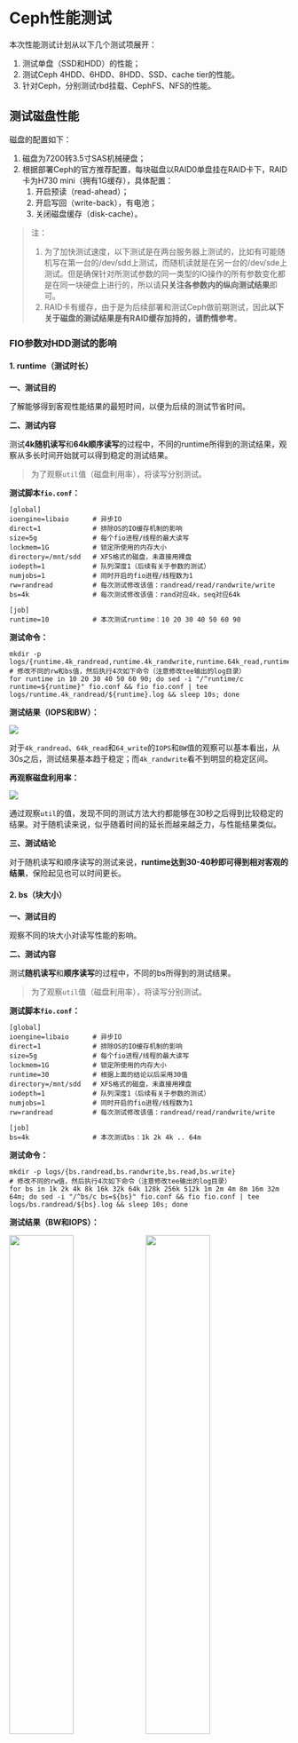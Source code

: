 # Ceph性能测试

本次性能测试计划从以下几个测试项展开：

1. 测试单盘（SSD和HDD）的性能；
2. 测试Ceph 4HDD、6HDD、8HDD、SSD、cache tier的性能。
3. 针对Ceph，分别测试rbd挂载、CephFS、NFS的性能。



## 测试磁盘性能

磁盘的配置如下：

1. 磁盘为7200转3.5寸SAS机械硬盘；
2. 根据部署Ceph的官方推荐配置，每块磁盘以RAID0单盘挂在RAID卡下，RAID卡为H730 mini（拥有1G缓存），具体配置：
   1. 开启预读（read-ahead）；
   2. 开启写回（write-back），有电池；
   3. 关闭磁盘缓存（disk-cache）。

> 注：
>
> 1. 为了加快测试速度，以下测试是在两台服务器上测试的，比如有可能随机写在第一台的/dev/sdd上测试，而随机读就是在另一台的/dev/sde上测试。但是确保针对所测试参数的同一类型的IO操作的所有参数变化都是在同一块硬盘上进行的，所以请**只关注各参数内的纵向测试结果**即可。
> 2. RAID卡有缓存，由于是为后续部署和测试Ceph做前期测试，因此**以下关于磁盘的测试结果是有RAID缓存加持的，请酌情参考**。

### FIO参数对HDD测试的影响

#### 1. runtime（测试时长）

**一、测试目的**

了解能够得到客观性能结果的最短时间，以便为后续的测试节省时间。

**二、测试内容**

测试**4k随机读写**和**64k顺序读写**的过程中，不同的runtime所得到的测试结果，观察从多长时间开始就可以得到稳定的测试结果。

> 为了观察`util`值（磁盘利用率），将读写分别测试。

**测试脚本`fio.conf`：**

```
[global]
ioengine=libaio      # 异步IO
direct=1             # 排除OS的IO缓存机制的影响
size=5g              # 每个fio进程/线程的最大读写
lockmem=1G           # 锁定所使用的内存大小
directory=/mnt/sdd   # XFS格式的磁盘，未直接用裸盘
iodepth=1            # 队列深度1（后续有关于参数的测试）
numjobs=1            # 同时开启的fio进程/线程数为1
rw=randread          # 每次测试修改该值：randread/read/randwrite/write
bs=4k                # 每次测试修改该值：rand对应4k，seq对应64k

[job]
runtime=10           # 本次测试runtime：10 20 30 40 50 60 90
```

**测试命令：**

```
mkdir -p logs/{runtime.4k_randread,runtime.4k_randwrite,runtime.64k_read,runtime.64k_write}
# 修改不同的rw和bs值，然后执行4次如下命令（注意修改tee输出的log目录）
for runtime in 10 20 30 40 50 60 90; do sed -i "/^runtime/c runtime=${runtime}" fio.conf && fio fio.conf | tee logs/runtime.4k_randread/${runtime}.log && sleep 10s; done
```

**测试结果（IOPS和BW）：**

![](https://tva1.sinaimg.cn/large/007S8ZIlly1ghnsae8ja7j31b60togq8.jpg)

对于`4k_randread`、`64k_read`和`64_write`的`IOPS`和`BW`值的观察可以基本看出，从30s之后，测试结果基本趋于稳定；而`4k_randwrite`看不到明显的稳定区间。

**再观察磁盘利用率：**

![](https://tva1.sinaimg.cn/large/007S8ZIlly1ghnsomsr1lj31hw0tkgrg.jpg)

通过观察`util`的值，发现不同的测试方法大约都能够在30秒之后得到比较稳定的结果。对于随机读来说，似乎随着时间的延长而越来越乏力，与性能结果类似。

**三、测试结论**

对于随机读写和顺序读写的测试来说，**runtime达到30-40秒即可得到相对客观的结果**，保险起见也可以时间更长。

#### 2. bs（块大小）

**一、测试目的**

观察不同的块大小对读写性能的影响。

**二、测试内容**

测试**随机读写**和**顺序读写**的过程中，不同的bs所得到的测试结果。

> 为了观察`util`值（磁盘利用率），将读写分别测试。

**测试脚本`fio.conf`：**

```
[global]
ioengine=libaio      # 异步IO
direct=1             # 排除OS的IO缓存机制的影响
size=5g              # 每个fio进程/线程的最大读写
lockmem=1G           # 锁定所使用的内存大小
runtime=30           # 根据上面的结论以后采用30值
directory=/mnt/sdd   # XFS格式的磁盘，未直接用裸盘
iodepth=1            # 队列深度1（后续有关于参数的测试）
numjobs=1            # 同时开启的fio进程/线程数为1
rw=randread          # 每次测试修改该值：randread/read/randwrite/write

[job]
bs=4k                # 本次测试bs：1k 2k 4k .. 64m
```

**测试命令：**

```
mkdir -p logs/{bs.randread,bs.randwrite,bs.read,bs.write}
# 修改不同的rw值，然后执行4次如下命令（注意修改tee输出的log目录）
for bs in 1k 2k 4k 8k 16k 32k 64k 128k 256k 512k 1m 2m 4m 8m 16m 32m 64m; do sed -i "/^bs/c bs=${bs}" fio.conf && fio fio.conf | tee logs/bs.randread/${bs}.log && sleep 10s; done
```

**测试结果（BW和IOPS）：**

<img src="https://tva1.sinaimg.cn/large/007S8ZIlly1ghnvgc593gj30o20fa0ud.jpg" width="48%" /> <img src="https://tva1.sinaimg.cn/large/007S8ZIlly1ghq7hs1nd9j30o20famym.jpg" width="48%" />

<img src="https://tva1.sinaimg.cn/large/007S8ZIlly1ghnvimil60j30o20fa75t.jpg" width="48%" /> <img src="https://tva1.sinaimg.cn/large/007S8ZIlly1ghnvj9yxwoj30o20fawg0.jpg" width="48%" />

**测试结果（BW和util）：**

<img src="https://tva1.sinaimg.cn/large/007S8ZIlly1ghnvlw8dqbj30o20faq4l.jpg" width="48%" /> <img src="https://tva1.sinaimg.cn/large/007S8ZIlly1ghnvn201vij30o20fadmo.jpg" alt="image-20200812114056781" width="48%" />

<img src="https://tva1.sinaimg.cn/large/007S8ZIlly1ghnvni1xcdj30o20faabp.jpg" width="48%" /> <img src="https://tva1.sinaimg.cn/large/007S8ZIlly1ghnvo3o4i9j30o20fajxw.jpg" alt="image-20200812114155833" width="48%" />

**三、测试结论**

1. 随着块大小的增加，读写速度会显著增加，同时IOPS显著下降，其中：
   1. 随机读写相对顺序读写来说，变化趋势相对较平缓；
   2. 随机读写在小于8k以前性能变化不大，顺序读写在大于64k之后性能变化不大。
2. 随着块大小的增加，磁盘利用率先平稳，后下降，其中：
   1. 随机读写的磁盘利用率在块大小超过256k之后会有显著提升；而顺序读写的磁盘利用率在超过256k之后缓步下滑；
   2. 对于顺序读写来说，磁盘利用率保持高位，而随机读写的磁盘利用率相对较低，其中随机读的利用率低于随机写。
3. 后续的测试，将采用**4k作为随机读写的块大小，64k作为顺序读写的块大小**。

#### 3. iodepth

iodepth是队列深度，简单理解就是一批提交给系统的IO个数，由于同步的IO是堵塞的，IO操作会依次执行，iodepth一定小于1，因此该参数只有使用libaio时才有意义。因为异步的时候，系统能够在读写结果返回之前就吸纳后续的IO请求，所以loop里边可能在跑多个IO操作，然后等待结果异步返回。

> libaio引擎会用这个iodepth值来调用io_setup准备个可以一次提交iodepth个IO的上下文，同时申请个io请求队列用于保持IO。 在压测进行的时候，系统会生成特定的IO请求，往io请求队列里面扔，当队列里面的IO个数达到iodepth_batch值的时候，就调用io_submit批次提交请求，然后开始调用io_getevents开始收割已经完成的IO。 每次收割多少呢？由于收割的时候，超时时间设置为0，所以有多少已完成就算多少，最多可以收割iodepth_batch_complete值个。随着收割，IO队列里面的IO数就少了，那么需要补充新的IO。 什么时候补充呢？当IO数目降到iodepth_low值的时候，就重新填充，保证OS可以看到至少iodepth_low数目的io在电梯口排队着。

**一、测试目的**

观察不同的iodepth大小对读写性能的影响。

**二、测试内容**

测试**随机读写**和**顺序读写**的过程中，不同的iodepth所得到的测试结果。

> 为了观察`util`值（磁盘利用率），将读写分别测试。

**测试脚本`fio.conf`：**

```
[global]
ioengine=libaio      # 异步IO
direct=1             # 排除OS的IO缓存机制的影响
size=5g              # 每个fio进程/线程的最大读写
lockmem=1G           # 锁定所使用的内存大小
runtime=30           # 根据上面的结论以后采用30值
directory=/mnt/sdd   # XFS格式的磁盘，未直接用裸盘
numjobs=1            # 同时开启的fio进程/线程数为1
rw=randread          # 每次测试修改该值：randread/read/randwrite/write
bs=4k                # 每次测试修改该值：rand对应4k，seq对应64k

[job]
iodepth=1            # 本次测试队列深度：1 2 4 8 16（视情况增加）
```

**测试命令：**

```
mkdir -p logs/{iodepth.4k_randread,iodepth.4k_randwrite,iodepth.64k_read,iodepth.64k_write}
# 修改不同的rw值，然后执行4次如下命令（注意修改tee输出的log目录）
for iodepth in 1 2 4 8 16; do sed -i "/^iodepth/c iodepth=${iodepth}" fio.conf && fio fio.conf | tee logs/iodepth.4k_randread/${iodepth}.log && sleep 10s; done
```

**测试结果：**

4k随机读的`IOPS`、`BW`、`clat`、`util`（随机读的情况多测试了一些iodepth值）：

> `lat`是总延迟，`slat`是提交io到内核的延迟，`clat`是内核到磁盘完成之间的延迟，因此`lat=slat+clat`。`slat`通常是比较稳定的值，所以这里通过观察`clat`来判断IO延迟情况。

<img src="https://tva1.sinaimg.cn/large/007S8ZIlly1ghoy81mtzyj30k00c23z8.jpg" width="48%" /> <img src="https://tva1.sinaimg.cn/large/007S8ZIlly1ghozd93jx7j30k00c2gmj.jpg" width="48%" />

4k随机写的`IOPS`、`BW`、`clat`、`util`：

<img src="https://tva1.sinaimg.cn/large/007S8ZIlly1ghoyw75091j30k00c2js7.jpg" width="48%" /> <img src="https://tva1.sinaimg.cn/large/007S8ZIlly1ghozcbtzebj30k00c2mxw.jpg" width="48%" />

64k顺序读的`IOPS`、`BW`、`clat`、`util`：

<img src="https://tva1.sinaimg.cn/large/007S8ZIlly1ghoz96fxc3j30k00c2mxt.jpg" width="48%" /> <img src="https://tva1.sinaimg.cn/large/007S8ZIlly1ghoz9ym5t2j30k00c2q3u.jpg" alt="image-20200813102037857" width="48%" />

64k顺序写的`IOPS`、`BW`、`clat`、`util`：

<img src="https://tva1.sinaimg.cn/large/007S8ZIlly1ghozaw7b52j30k00c2mxx.jpg" width="48%" /> <img src="https://tva1.sinaimg.cn/large/007S8ZIlly1ghozbw5jd3j30k00c20tk.jpg" width="48%" />

**三、测试结论**

1. 对于`IOPS`和`BW`来说，随着队列深度的增加，总体是呈现上涨趋势的，磁盘利用率`util`的趋势与这两个指标也是比较相关的：
   1. 对于4k随机读来说，在`iodepth`达到`64`之后，这两个性能指标趋于平缓；
   2. 对于4k随机写来说，似乎不喜欢`iodepth`高于`1`；
   3. 对于顺序读写来说，`iodepth`对这两个性能指标几乎没有影响。
2. 在追求更高的`IOPS`和`BW`的同时，也要追求更低的延迟`clat`，随着队列深度的增加，延迟显著上升。
3. **可以基本确定`iodepth`值的选择：**
   1. **4k随机读：`32`/`64`是不错的选择；**
   2. **4k随机写：`1`即可；**
   3. **64k顺序读写：`1`/`2`即可。**

> 1. 以上关于iodepth的值的选择可能还需numjobs的值进行调整；
> 2. 以上的测试结论是基于我的磁盘配置来的，也就是本文前面提到的基于单盘RAID0的磁盘配置，请酌情参考。

#### 4. numjobs

numjobs个数指定在测试的时候同时启动的进程/线程数，主要用来测试并发IO的情况。

**一、测试目的**

观察不同的numjobs大小对读写性能的影响。

**二、测试内容**

测试**随机读写**和**顺序读写**的过程中，不同的numjobs所得到的测试结果。

> 为了观察`util`值（磁盘利用率），将读写分别测试。

**测试脚本`fio.conf`：**

```
[global]
ioengine=libaio      # 异步IO
direct=1             # 排除OS的IO缓存机制的影响
size=5g              # 每个fio进程/线程的最大读写
lockmem=1G           # 锁定所使用的内存大小
runtime=30           # 根据上面的结论以后采用30值
directory=/mnt/sdd   # XFS格式的磁盘，未直接用裸盘
rw=randread          # 每次测试修改该值：randread/read/randwrite/write
bs=4k                # 每次测试修改该值：rand对应4k，seq对应64k
iodepth=1            # 队列深度固定为1
group_reporting      # 多个job合并出报告

[job]
numjobs=1            # 本次测试numjobs：1 2 4 8 16
```

**测试命令：**

```
mkdir -p logs/{numjobs.4k_randread,numjobs.4k_randwrite,numjobs.64k_read,numjobs.64k_write}
# 修改不同的rw值，然后执行4次如下命令（注意修改tee输出的log目录）
for numjobs in 1 2 4 8 16; do sed -i "/^numjobs/c numjobs=${numjobs}" fio.conf && fio fio.conf | tee logs/numjobs.4k_randread/${numjobs}.log && sleep 10s; done
```

**测试结果：**

4k随机读的`IOPS`、`BW`、`clat`、`util`：

<img src="https://tva1.sinaimg.cn/large/007S8ZIlly1ghp15rwvsuj30k00c23ze.jpg" width="48%" /> <img src="https://tva1.sinaimg.cn/large/007S8ZIlly1ghp1657gduj30k00c20to.jpg" width="48%" />

4k随机写的`IOPS`、`BW`、`clat`、`util`：

<img src="https://tva1.sinaimg.cn/large/007S8ZIlly1ghp0mcg1zxj30k00c2mxy.jpg" width="48%" /> <img src="https://tva1.sinaimg.cn/large/007S8ZIlly1ghozcbtzebj30k00c2mxw.jpg" width="48%" />

64k顺序读的`IOPS`、`BW`、`clat`、`util`：

<img src="https://tva1.sinaimg.cn/large/007S8ZIlly1ghp0l0gaepj30k00c2t9i.jpg" width="48%" /> <img src="https://tva1.sinaimg.cn/large/007S8ZIlly1ghp0j6gwqhj30k00c2wfc.jpg" width="48%" />

64k顺序写的`IOPS`、`BW`、`clat`、`util`：

<img src="https://tva1.sinaimg.cn/large/007S8ZIlly1ghp0nd4y91j30k00c2gm9.jpg" width="48%" /> <img src="https://tva1.sinaimg.cn/large/007S8ZIlly1ghp0nlzf51j30k00c2my1.jpg" width="48%" />

**三、测试结论**

1. 总体来说，一个比较容易理解的情况就是，job越多，延迟越高。
2. 性能表现方面，则各有千秋：
   1. 对于4k随机读，job数量在1-16的时候有显著提升，延迟并没有明显提高，但是从16之后，性能显著下降，延迟也迅速提高；
   2. 对于4k随机写，job数量从1-4，性能大约会下降一半，之后保持平稳，磁盘利用率下降为30%；
   3. 对于64k顺序读，job数量从1-4，会有显著的下降，之后保持平稳，磁盘利用率也显著下降；
   4. 对于64k顺序写，对numjobs参数无感。
3. **可以基本确定`numjobs`值的选择：**
   1. **4k随机读：`16`；**
   2. **4k随机写和64k顺序读写：`1`即可。**

> 以上的测试结论是基于我的磁盘配置来的，也就是本文前面提到的基于单盘RAID0的磁盘配置，请酌情参考。
>
> 猜测对于iodepth和numjobs对4k随机读的性能影响，与RAID的read-ahead和缓存有一定关系，因为可以攒一波批量处理，不知这个猜测是否正确，有对存储比较了解的朋友欢迎留言，感谢！

#### 5. iodepth*numjobs？

**一、测试目的**

`iodepth`可以简单理解为一次提交的IO操作的数量，`numjobs`可以理解为有多少个同时进行的任务。

但是，前面关于`iodepth`和`numjobs`的测试，都是在另一个指标为`1`的情况下进行的，虽然确定了两个参数的可选值，但是放到一起就不一定是好的选择了，因此，最后再将两个参数组合起来测试一下。

由于根据上面的分析，两个指标只是对4k随机读有助力，因此，我们只对4k随机读作测试。

**二、测试内容**

测试`iodepth`从`1`-`64`和`numjobs`从`1`-`16`的性能表现。测试脚本：

```
[global]
ioengine=libaio      # 异步IO
direct=1             # 排除OS的IO缓存机制的影响
size=5g              # 每个fio进程/线程的最大读写
lockmem=1G           # 锁定所使用的内存大小
runtime=30           # 根据上面的结论以后采用30值
directory=/mnt/sdd   # XFS格式的磁盘，未直接用裸盘
rw=randread          # 每次测试修改该值：randread/read/randwrite/write
bs=4k                # 每次测试修改该值：rand对应4k，seq对应64k
group_reporting      # 多个job合并出报告

[job]
numjobs=1            # 本次测试numjobs：1 2 4 8 16
iodepth=1            # 本次测试iodepth：1 2 4 8 16 32 64
```

为了得到每次的`util`值，我们还是用for循环的方式。

```
mkdir -p logs/iodepth_numjobs
idx=0
for numjobs in 1 2 4 8 16; do
  for iodepth in 1 2 4 8 16 32 64; do
    sed -i "/^numjobs/c numjobs=${numjobs}" fio.conf && \
    sed -i "/^iodepth/c iodepth=${iodepth}" fio.conf && \
    fio fio.conf | tee logs/iodepth_numjobs/$(printf "%02d" ${idx})_n${numjobs}i${iodepth}.log && \
    let idx++ && sleep 30s
  done
done
```

其中，自增的`idx`和`$(printf "%02d" ${idx})`是为了方便日志文件排序。

最终测试结果如下：

下图按`iodepth`从小到大排序：

![](https://tva1.sinaimg.cn/large/007S8ZIlly1ghpa6bgz5rj318f0u0dlz.jpg)

下图按`iodepth * numjobs`从小到大排序：

![](https://tva1.sinaimg.cn/large/007S8ZIlly1ghtqubt2jvj30rn0hjacg.jpg)

**三、测试结论**

对于4k随机读来说，

1. 性能总体是随`iodepth`提升的（直至`ipdepth`为64），`iodepth`为64，`numjobs`为1时，性能和磁盘利用率最高，延迟相对来说比较低；
2. 延迟是随`numjobs * iodepth`的乘积的增加而增加的，相对来说，`numjobs`对延迟的影响更大，更多的并行IO任务会显著提高IO延迟。

> 以上的测试结论是基于我的磁盘配置来的，也就是本文前面提到的基于单盘RAID0的磁盘配置，请酌情参考，尤其是RAID卡有缓存并为磁盘配置了预读（read-ahead）。

**再结合对`iodepth`和`numjobs`的测试结论，“为了测得更高的磁盘性能”，建议的参数设置是：**

1. **`numjobs=1`**
2. **4k随机读：`iodepth=64/32`，4k随机写/64k顺序读写：`iodepth=1/2`。**

### HDD性能结果

根据前面的测试结论，测试脚本如下：

```
[global]
ioengine=libaio      # 异步IO
direct=1             # 排除OS的IO缓存机制的影响
size=5g              # 每个fio进程/线程的最大读写
lockmem=1G           # 锁定所使用的内存大小
runtime=30           # 根据上面的结论以后采用30值
directory=/mnt/sdd   # XFS格式的磁盘，未直接用裸盘
numjobs=1            # 同时进行的任务数
iodepth=1            # 队列深度
group_reporting      # 多个job合并出报告

[4k_randwrite]
stonewall            # 隔离各测试任务
rw=randwrite
bs=4k

[4k_randread]
stonewall
rw=randread
bs=4k
iodepth=64

[64k_write]
stonewall
rw=write
bs=64k

[64k_read]
stonewall
rw=read
bs=64k
```

前面提到，我是两台物理机上进行的测试，不过两台物理机的RAID卡并不一样，一台是H730P mini，一台是H730 mini。区别在于二者的缓存分别是2G和1G，测试结果如下：

H730P mini（2G内存），总体利用率“64.09%”。

|           | IOPS&BW                 | clat(usec) |
| --------- | ----------------------- | ---------- |
| 4k随机写  | IOPS=1600, BW=6401KiB/s | 597.20     |
| 4k随机读  | IOPS=571, BW=2286KiB/s  | 111941.46  |
| 64k顺序写 | IOPS=2745, BW=172MiB/s  | 341.96     |
| 64k顺序读 | IOPS=1501, BW=93.8MiB/s | 648.37     |

H730 mini（1G内存），总体利用率“74.72%”。

|           | IOPS&BW                 | clat(usec) |
| --------- | ----------------------- | ---------- |
| 4k随机写  | IOPS=1102, BW=4409KiB/s | 871.05     |
| 4k随机读  | IOPS=573, BW=2294KiB/s  | 111525.20  |
| 64k顺序写 | IOPS=2739, BW=171MiB/s  | 341.74     |
| 64k顺序读 | IOPS=2786, BW=174MiB/s  | 341.09     |

从以上的结果可以发现，4k随机读和64k顺序写并没有明显的性能差异，但是：

1. 4k随机写的性能，2G缓存的情况比1G缓存高约45%，延迟低约45%；
2. 64k顺序读的性能，1G缓存的情况比2G缓存高约84%，延迟低约90%。

> **关于这里的性能差异，还请存储方面的大神能帮忙解析一下。**

### 测试SSD性能

**一、测试目的**

我们的测试还是以HDD为主，SSD（PCIe Intel P3600 1.6T）简单测试一下`iodepth`和`numjobs`，观察它与HDD在并发IO的情况下表现的趋势是HDD有什么差异，测试多了还挺心疼的。

**二、测试内容**

测试脚本：

```
[global]
ioengine=libaio      # 异步IO
direct=1             # 排除OS的IO缓存机制的影响
size=5g              # 每个fio进程/线程的最大读写
lockmem=1G           # 锁定所使用的内存大小
runtime=30           # 根据上面的结论以后采用30值
directory=/mnt/ssd   # 挂载的SSD，XFS格式
numjobs=1            # 同时进行的任务数
iodepth=1            # 队列深度
group_reporting      # 多个job合并出报告

[4k_randwrite]
stonewall            # 隔离各测试任务
rw=randwrite
bs=4k

[4k_randread]
stonewall
rw=randread
bs=4k

[64k_write]
stonewall
rw=write
bs=64k

[64k_read]
stonewall
rw=read
bs=64k
```

然后测试`numjobs`和`iodepth`的变化对结果的影响：

```
mkdir -p logs/ssd
idx=0
for numjobs in 1 2 4; do
  for iodepth in 1 2 4 8 16 32; do
    sed -i "/^numjobs/c numjobs=${numjobs}" fio.conf && \
    sed -i "/^iodepth/c iodepth=${iodepth}" fio.conf && \
    fio fio.conf | tee logs/ssd/$(printf "%02d" ${idx})_n${numjobs}i${iodepth}.log && \
    let idx++ && sleep 30s
  done
done
```

最后，测试结果如下：

![](https://tva1.sinaimg.cn/large/007S8ZIlly1ghq63rcfthj30ny08xabf.jpg)

这个结果增加了一列numjobs和iodepth的乘积，并按照乘积进行了排序（HDD的时候是按`numjobs`进行排序的）；而IOPS列被隐藏了，因为反正和BW是固定的比例。

**三、测试结论**

1. SSD对`numjobs`和`iodepth`的敏感程度似乎是一样的，并没有哪一个参数起主导作用的情况（而HDD的测试中`numjobs`对延迟等方面的影响更大）。如果说`numjobs`是批次数量，而`iodepth`是每个批次中的IO数量，SSD则完全不管IO操作是不是一批、是不是来自一个测试进程，只是机械地处理，所以跟总的吞吐量（即“乘积”）是有关系的。从HDD与SDD的不同表现可以推测，RAID卡的缓存机制对HDD是有影响的（SSD是PCIe直插，不经过RAID卡）。
2. SSD的各种IO读写方式的性能高峰：
   1. 4k随机写：**乘积到达`8`**的时候BW到达最高，而延迟并不高，再大的量会略微提高延迟。
   2. 4k随机读：乘积为`64`和`128`的时候BW差距已经不大（为了验证，再增加一项测试，单独为4k随机读开个小灶`numjobs=8, iodepth=32`，BW为1530，calt为630.55），所以可以认为**乘积达到`64`是较优参数**。
   3. 64k顺序写：**乘积`2`**，出道即巅峰，乘积越高延迟越高。
   4. 64k顺序读：这似乎是个特例，两个参数都为`1`的时候，估计比较“专心”，性能挺高（这不是性能抖动，两块SSD的两次测试都是相近的结果），总体来说，**乘积为`32`是较优参数**。
3. 整个测试过程，SSD的磁盘利用率都很高，毕竟相比HDD来说，没有各种机械运动。
4. 总起来说，SSD（PCIe Intel P3600 1.6T）的最高性能：**4k随机写1180MiB/s，4k随机读1450MiB/s，64k顺序写1550MiB/s，64k顺序读2650MiB/s**。

> 对比一下HDD（单盘RAID0-with-1Gcache/read-ahead/write-back）的最高性能：**4k随机写4+MiB/s，4k随机读2+MiB/s，64k顺序写170MiB/s，64k顺序读170MiB/s**。留点面子，延迟就不拿出来了 T_T

## 部署Ceph

部署工具：cephadm

操作系统：CentOS 8

Ceph版本：Octopus

操作用户：root

> 部署前，请注意：根据目前（2020年8月）Ceph官方文档的介绍，cephadm的对各服务的支持情况如下：
>
> 1. 完全支持：MON、MGR、OSD、CephFS、rbd-mirror
> 2. 支持但文档不全：RGW、dmcrypt OSDs
> 3. 开发中：NFS、iSCSI

### 准备

> 除非特别说明，本节的操作在所有节点进行。

部署环境：

| 主机                | IP           | 配置    | 磁盘(除系统盘)      | 服务               |
| ------------------- | ------------ | ------- | ------------------- | ------------------ |
| ceph-mon1（虚拟机） | 192.168.7.11 | 4C/8G   |                     | MON、prom+grafana  |
| ceph-mon2（虚拟机） | 192.168.7.12 | 4C/8G   |                     | MON、MGR           |
| ceph-mon3（虚拟机） | 192.168.7.13 | 4C/8G   |                     | MON、MGR           |
| ceph-osd1（物理机） | 192.168.7.14 | 40C/64G | 1.6T SSD/4T SAS * 4 | OSD、MDS、NFS、RGW |
| ceph-osd2（物理机） | 192.168.7.15 | 40C/64G | 1.6T SSD/4T SAS * 4 | OSD、MDS、NFS、RGW |

#### 主机名

确定一下主机名是否正确，尤其是从虚拟机复制过来的节点：

```
hostnamectl set-hostname ceph-mon1
```

#### 安装容器运行时

cephadm的部署方式是基于容器进行管理的，可以安装`docker`或`podman`。

```
dnf install -y podman
```

为`podman`配置国内镜像源：

```
mv /etc/containers/registries.conf /etc/containers/registries.conf.bak
cat <<EOF > /etc/containers/registries.conf
unqualified-search-registries = ["docker.io"]

[[registry]]
prefix = "docker.io"
location = "anwk44qv.mirror.aliyuncs.com"
EOF
```

#### 安装`epel`库

并配置阿里云的源。

```
yum install -y https://mirrors.aliyun.com/epel/epel-release-latest-8.noarch.rpm
sed -i 's|^#baseurl=https://download.fedoraproject.org/pub|baseurl=https://mirrors.aliyun.com|' /etc/yum.repos.d/epel*
sed -i 's|^metalink|#metalink|' /etc/yum.repos.d/epel*
```

#### 安装和配置chrony

``` shell
dnf install -y chrony

mv /etc/chrony.conf /etc/chrony.conf.bak

cat > /etc/chrony.conf <<EOF
server ntp.aliyun.com iburst
stratumweight 0
driftfile /var/lib/chrony/drift
rtcsync
makestep 10 3
bindcmdaddress 127.0.0.1
bindcmdaddress ::1
keyfile /etc/chrony.keys
commandkey 1
generatecommandkey
logchange 0.5
logdir /var/log/chrony
EOF

systemctl enable chronyd
systemctl restart chronyd
```

#### 主机名可访问

修改`/etc/hosts`文件，添加所有节点的IP（如果用DNS也可以）。

```
192.168.7.11   ceph-mon1
192.168.7.12   ceph-mon2
192.168.7.13   ceph-mon3
192.168.7.14   ceph-osd1
192.168.7.15   ceph-osd2
```

#### 关闭SELINUX

```shell
setenforce 0
```

要使 SELinux 配置永久生效（如果它的确是问题根源），需修改其配置文件`/etc/selinux/config`。

```
sed -i '/^SELINUX=/c SELINUX=disabled' /etc/selinux/config
```

#### 安装python3

cephadm以及ceph命令基于python3运行。

```
dnf install -y python3
```

### 安装cephadm

以下操作在`ceph-mon1`节点上进行。

使用`curl`下载最新的`cephadm`脚本：

```
curl --silent --remote-name --location https://github.com/ceph/ceph/raw/octopus/src/cephadm/cephadm
chmod +x cephadm
```

其实这个脚本就可以用来部署了，如果要安装的话：

```
./cephadm add-repo --release octopus
./cephadm install
```

### 部署一个小集群

> 除非特别说明，本节的操作在cephadm所在节点进行。

#### bootstrap

cephadm的部署策略是先在一个节点上部署一个Ceph cluster，然后把其他节点加进来，再部署各种所需的服务。

首先部署的这个节点是一个MON，需要提供IP地址。

```
mkdir -p /etc/ceph
cephadm bootstrap --mon-ip 192.168.7.11
```

这个命令会：

* 创建一个有MON和MGR的新cluster。
* 为Ceph cluster生成一个SSH key，并添加到`/root/.ssh/authorized_keys`。
* 生成一个最小化的`/etc/ceph/ceph.conf`配置文件。
* 为用户`client.admin`生成`/etc/ceph/ceph.client.admin.keyring`。
* 生成公钥`/etc/ceph/ceph.pub`，这是`cephadm`（`ceph orch`命令）用来连接其他节点的公钥。

上面这几条是官方文档里介绍的，其实用`podman ps`查看一下，发现已经启动了几个容器：

* mon(ceph/ceph:v15)
* mgr(ceph/ceph:v15)
* crash(ceph/ceph:v15)，这是干嘛的？
* prometheus和node-exporter，用于收集监控指标数据
* alertmanager，以前没用过，应该是告警用的
* grafana，可以利用prometheus收集到的数据进行监控的可视化

命令的输出如下：

```
...
...
INFO:cephadm:Ceph Dashboard is now available at:

	     URL: https://ceph-mon1:8443/
	    User: admin
	Password: 91qoulprnv

INFO:cephadm:You can access the Ceph CLI with:

	sudo /usr/sbin/cephadm shell --fsid 1be68a48-de06-11ea-ae5e-005056b10c97 -c /etc/ceph/ceph.conf -k /etc/ceph/ceph.client.admin.keyring

INFO:cephadm:Please consider enabling telemetry to help improve Ceph:

	ceph telemetry on

For more information see:

	https://docs.ceph.com/docs/master/mgr/telemetry/

INFO:cephadm:Bootstrap complete.
```

#### ceph cli

由于有了这些容器，其实就不需要本机安装任何Ceph的包了。

`cephadm shell`能够连接容器并利用其中已安装的ceph包和命令行工具。所以执行

```
cephadm shell
```

就可以进入容器内部，然后执行`ceph`、`rbd`、`rados`等命令了。也可以添加别名：

```
alias ceph='cephadm shell -- ceph'
# 或利用上面的输出中给出的完整的命令
alias ceph='/usr/sbin/cephadm shell --fsid 1be68a48-de06-11ea-ae5e-005056b10c97 -c /etc/ceph/ceph.conf -k /etc/ceph/ceph.client.admin.keyring -- ceph'
```

#### ceph包

前面的`./cephadm add-repo --release octopus`命令创建了`/etc/yum.repos.d/ceph.repo`文件，处理一下使用阿里云的源：

```
sed -i 's#download.ceph.com#mirrors.aliyun.com/ceph#' /etc/yum.repos.d/ceph.repo
dnf makecache
```

然后就可以安装ceph命令行工具了：

```
dnf install -y ceph-common
ceph -v
ceph -s
```

### 添加节点到集群

1. 将cluster的SSD公钥配置到新节点的`authorized_keys`文件（即SSH免密）：

```
ssh-copy-id -f -i /etc/ceph/ceph.pub root@ceph-mon2
ssh-copy-id -f -i /etc/ceph/ceph.pub root@ceph-mon3
ssh-copy-id -f -i /etc/ceph/ceph.pub root@ceph-osd1
ssh-copy-id -f -i /etc/ceph/ceph.pub root@ceph-osd2
```

2. 添加节点到cluster：

```
ceph orch host add ceph-mon2
ceph orch host add ceph-mon3
ceph orch host add ceph-osd1
ceph orch host add ceph-osd2
```

#### 添加MON节点

通常Ceph需要部署3或5个MON节点，如果后来添加的节点与bootstrap的节点是在一个子网里，那么Ceph会自动将添加的节点部署上MON服务，直至达到5个。如要调整：

```
# ceph orch apply mon *<number-of-monitors>*
ceph orch apply mon 3
```

（方法一）如果要指定MON部署到哪几个具体的节点：

```
# ceph orch apply mon *<host1,host2,host3,...>*
ceph orch apply mon ceph-mon1,ceph-mon2,ceph-mon3
```

（方法二）此外，还可以用标签来进行指定：

```
# ceph orch host label add *<hostname>* mon
ceph orch host label add ceph-mon1 mon
ceph orch host label add ceph-mon2 mon
ceph orch host label add ceph-mon3 mon

# 然后指定
ceph orch apply mon label:mon
```

可以查看一下标签情况：

```
❯ ceph orch host ls
HOST       ADDR       LABELS  STATUS
ceph-mon1  ceph-mon1  mon
ceph-mon2  ceph-mon2  mon
ceph-mon3  ceph-mon3  mon
ceph-osd1  ceph-osd1
ceph-osd2  ceph-osd2
```

（方法三）还支持用YAML文件来指定：

```
service_type: mon
placement:
  hosts:
   - ceph-mon1
   - ceph-mon2
   - ceph-mon3
```

#### 配置MGR

添加节点后，Ceph会自动启动MGR节点：

```
❯ ceph orch ls --service_type mgr
NAME  RUNNING  REFRESHED  AGE  PLACEMENT  IMAGE NAME               IMAGE ID
mgr       2/2  10m ago    74m  count:2    docker.io/ceph/ceph:v15  54fa7e66fb03
```

可以看到，它启动了两个，其中一个是bootstrap的时候指定的`ceph-mon1`节点。

使用`ceph orch ps --daemon_type mgr`可以看到，在那两台节点上运行有mgr的容器。

我这部署的时候占用了`ceph-osd1`节点，仿照MON的标签方式：

```
ceph orch host label add ceph-mon2 mgr
ceph orch host label add ceph-mon3 mgr
ceph orch apply mgr label:mgr
```

在OSD节点安装`smartmontools(7)`，默认安装的6版本无法满足需求。

```
http://fr2.rpmfind.net/linux/centos/8-stream/BaseOS/x86_64/os/Packages/smartmontools-7.1-1.el8.x86_64.rpm
```

#### 添加OSD设备

查看设备：

```
ceph orch device ls
```

![](https://tva1.sinaimg.cn/large/007S8ZIlly1ghqgr59bj5j325u0i0q5g.jpg)

满足以下条件的设备时`AVAIL=True`的：

* 没有分区
* 没有LVM配置
* 没有被挂载
* 没有文件系统
* 没有Ceph BlueStore OSD
* 大于5GB

否则无法置备对应的设备。

两种添加办法：

* 自动添加所有的可用设备

```
# ceph orch apply osd --all-available-devices
```

* 手动添加设备（这里先只添加2个ssd和2个hdd）

```
# ceph orch daemon add osd *<host>*:*<device-path>*
ceph orch daemon add osd ceph-osd1:/dev/nvme0n1
ceph orch daemon add osd ceph-osd2:/dev/nvme0n1
ceph orch daemon add osd ceph-osd1:/dev/sdb
ceph orch daemon add osd ceph-osd2:/dev/sdb
```

此时，在`ceph-osd1`和`ceph-osd2`两个节点可以看到为每一个OSD启动了一个容器。

虽然标签对OSD不起作用，不过还是打上，方便查看：

```
ceph orch host label add ceph-osd1 osd
ceph orch host label add ceph-osd2 osd
```

### 配置存储池

为了分别测试SSD和HDD的性能，配置两个存储池，存储池`ssd`落在两块SSD上，而存储池`hdd`落在HDD上。

通过CRUSH rule来实现这一点，执行`ceph osd tree`查看现有的osd：

```
❯ ceph osd tree
ID  CLASS  WEIGHT    TYPE NAME           STATUS  REWEIGHT  PRI-AFF
-1         10.18738  root default
-3          5.09369      host ceph-osd1
 2    hdd   3.63820          osd.2           up   1.00000  1.00000
 0    ssd   1.45549          osd.0           up   1.00000  1.00000
-5          5.09369      host ceph-osd2
 3    hdd   3.63820          osd.3           up   1.00000  1.00000
 1    ssd   1.45549          osd.1           up   1.00000  1.00000
```

可以看到`CLASS`一列已经自动对添加的设备进行了`ssd`和`hdd`的分类。

下面创建两个CRUSH rule，根据`CLASS`进行区分：

```
# 先查看现有的rule
❯ ceph osd crush rule ls
replicated_rule

# 创建两个replicated rule
# 格式：ceph osd crush rule create-replicated <rule-name> <root> <failure-domain> <class>
❯ ceph osd crush rule create-replicated on-ssd default host ssd
❯ ceph osd crush rule create-replicated on-hdd default host hdd
```

故障域设置为`host`，由于我这只有两台`host`，所以`replica_size`只能为`2`。

```
ceph config set global osd_pool_default_size 2
```

创建两个存储池，并通过`rule`进行约束：

```
❯ ceph osd pool create bench.ssd 64 64 on-ssd
pool 'bench.ssd' created
❯ ceph osd pool create bench.hdd 128 128 on-hdd
pool 'bench.hdd' created
❯ ceph osd pool ls detail
pool 1 'device_health_metrics' replicated size 3 min_size 2 crush_rule 0 ...
pool 2 'bench.ssd' replicated size 2 min_size 1 crush_rule 1 object_hash rjenkins pg_num 64 pgp_num 64 autoscale_mode on last_change 46 flags hashpspool stripe_width 0
pool 3 'bench.hdd' replicated size 2 min_size 1 crush_rule 2 object_hash rjenkins pg_num 125 pgp_num 120 pg_num_target 32 pgp_num_target 32 pg_num_pending 124 autoscale_mode on last_change 67 lfor 0/67/67 flags hashpspool stripe_width 0
```

可以看到，新增加的两个pool都是`size 2`，不过`bench.hdd`的pg数量有些奇怪，`ceph -s`看一下：

```
❯ ceph -s
  cluster:
    id:     1be68a48-de06-11ea-ae5e-005056b10c97
    health: HEALTH_OK

  services:
    mon: 3 daemons, quorum ceph-mon2,ceph-mon3,ceph-mon1 (age 35m)
    mgr: ceph-mon2.puzrvy(active, since 2d), standbys: ceph-mon3.gvdtdw
    mds:  2 up:standby
    osd: 4 osds: 4 up (since 2d), 4 in (since 2d); 1 remapped pgs

  data:
    pools:   3 pools, 146 pgs
    objects: 4 objects, 0 B
    usage:   4.1 GiB used, 10 TiB / 10 TiB avail
    pgs:     0.685% pgs not active
             145 active+clean
             1   clean+premerge+peered

  progress:
    PG autoscaler decreasing pool 3 PGs from 128 to 32 (4m)
      [=============...............] (remaining: 4m)
```

发现健康状况是`HEALTH_OK`的，不过下方的`progress`确实正在进行PG数量的调整，原来在[Ceph nautilus版本引入了PG的自动调整功能](https://ceph.io/rados/new-in-nautilus-pg-merging-and-autotuning/)，难道不用指定具体的`pg_num`和`pgp_num`了吗，试一下：

```
❯ ceph osd pool create testpg on-hdd
pool 'testpg' created
❯ ceph osd pool ls detail
...
pool 4 'testpg' replicated size 2 min_size 1 crush_rule 2 object_hash rjenkins pg_num 32 pgp_num 32 autoscale_mode on last_change 458 flags hashpspool stripe_width 0
```

不错，看来以后不用找公式算PG个数了。删除测试pool：

```
❯ ceph config set mon mon_allow_pool_delete true
❯ ceph osd pool rm testpg testpg --yes-i-really-really-mean-it
pool 'testpg' removed
```

### RGW

#### 部署RGW daemon

首先，创建RGW的`realm`、`zonegroup`和`zone`：

```
# radosgw-admin realm create --rgw-realm=<realm-name> --default
❯ radosgw-admin realm create --rgw-realm=testenv --default
# radosgw-admin zonegroup create --rgw-zonegroup=<zonegroup-name>  --master --default
❯ radosgw-admin zonegroup create --rgw-zonegroup=mr --master --default
# radosgw-admin zone create --rgw-zonegroup=<zonegroup-name> --rgw-zone=<zone-name> --master --default
❯ radosgw-admin zone create --rgw-zonegroup=mr --rgw-zone=room1 --master --default
```

部署RGW的命令如下（实例命令部署在了两个OSD的机器上）：

```
# ceph orch apply rgw *<realm-name>* *<zone-name>* --placement="*<num-daemons>* [*<host1>* ...]"
❯ ceph orch apply rgw testenv mr-1 --placement="2 ceph-osd1 ceph-osd2"
```

#### 配置dashboard

由于RGW拥有自己的一套账号体系，所以为了让Dashboard能够查看RGW相关信息，需要在RGW中创建一个dashboard用的账号，以便能够查询相关信息

首先，创建用户：

```
❯ radosgw-admin user create --uid=dashboard --display-name=dashboard --system
...
    "keys": [
        {
            "user": "dashboard",
            "access_key": "EC25NETO4CXIISOB32WY",
            "secret_key": "XrZQcFv7c56kidMtnwFGBSDApseQLwA1VPYolCZA"
        }
    ],
...
```

然后，将`access_key`和`secret_key`配置到dashboard：

```
❯ ceph dashboard set-rgw-api-access-key "EC25NETO4CXIISOB32WY"
❯ ceph dashboard set-rgw-api-secret-key "XrZQcFv7c56kidMtnwFGBSDApseQLwA1VPYolCZA"
```

#### 修改相关存储池到SSD上

除了具体放对象数据的存储池（通常是以`.data`结尾的），将其他的存储池迁至SSD上，如：

```
ceph osd pool set .rgw.root crush_rule on-ssd
...
```

### 块存储

首先，为`bench.hdd`两个存储池开启`rbd`的application。

```
❯ ceph osd pool application enable bench.hdd rbd
enabled application 'rbd' on pool 'bench.hdd'
```

然后创建RBD镜像：

```
❯ rbd create bench.hdd/disk1 --size 102400
```

将RBD镜像映射到块设备：

```
❯ rbd map bench.hdd/disk1
/dev/rbd0
```

然后用XFS格式化，并挂载：

```
❯ mkfs.xfs /dev/rbd0
❯ mount /dev/rbd0 /mnt/rbd
```

### CephFS

#### 配置MDS节点

同样用标签的方式：

```
ceph orch host label add ceph-osd1 mds
ceph orch host label add ceph-osd2 mds

# ceph orch apply mds <cephfs_name> label:mds
ceph orch apply mds cephfs label:mds
```

#### 创建CephFS

有两种方式：

1.利用ceph的编排功能自动创建（名称为`cephfs`）：

```
❯ ceph fs volume create cephfs
```

关于CephFS，可以从下图了解其基本原理：

![](https://docs.ceph.com/docs/octopus/_images/cephfs-architecture.svg)

CephFS底层是基于RADOS的，具体来说是基于RADOS上的两个存储池，一个用来存储文件，一个用来存储文件的元数据。所以，诸如文件的目录结构等信息都是在元数据存储池里的，因此，如果有SSD，建议把元数据的存储池放在SSD上，一方面加速，另一方面，元数据的体积并不会特别大。而文件数据存储池应该放在HDD上。

```
# 先查看一下两个存储池
❯ ceph osd pool ls detail
...
pool 5 'cephfs.cephfs.meta' replicated size 2 min_size 1 crush_rule 0 object_hash rjenkins pg_num 32 pgp_num 32 autoscale_mode on last_change 463 flags hashpspool stripe_width 0 pg_autoscale_bias 4 pg_num_min 16 recovery_priority 5 application cephfs
pool 6 'cephfs.cephfs.data' replicated size 2 min_size 1 crush_rule 0 object_hash rjenkins pg_num 32 pgp_num 32 autoscale_mode on last_change 464 flags hashpspool stripe_width 0 application cephfs

# 通过修改CRUSH rule来将它们分别约束到SSD和HDD上
❯ ceph osd pool set cephfs.cephfs.meta crush_rule on-ssd
set pool 5 crush_rule to on-ssd
❯ ceph osd pool set cephfs.cephfs.data crush_rule on-hdd
set pool 6 crush_rule to on-hdd
```

2.手动创建CephFS

当然，也可以通过手动的方式创建CephFS（假设名称为`mycephfs`）：

```
# 先创建两个存储池
❯ ceph osd pool create cephfs.mycephfs.meta on-ssd
❯ ceph osd pool create cephfs.mycephfs.data on-hdd

# 然后创建CephFS
# ceph fs new <CephFS名称> <元数据存储池> <文件数据存储池>
❯ ceph fs new mycephfs cephfs.mycephfs.meta cephfs.mycephfs.data
```

最后，挂载CephFS（需要安装ceph-commons）：

```
❯ mkdir -p /mnt/cephfs
❯ mount -t ceph :/ /mnt/cephfs -o name=admin,secret=AQBYSjZfQF+UJBAAC6QJjNACndkw2LcCR2XLFA==
```

### NFS

Ceph推荐使用NFS-ganesha来提供NFS服务。

首先创建存储池`nfs-ganesha`（创建在SSD上）：

```
❯ ceph osd pool create nfs-ganesha on-ssd
# 以下这句可以不用执行，不过会有个”1 pool(s) do not have an application enabled“的WARN
❯ ceph osd pool application nfs-ganesha nfs
```

然后利用`cephadm`部署NFS服务（这里我放在了两个OSD主机上了）：

```
# ceph orch apply nfs *<svc_id>* *<pool>* *<namespace>* --placement="*<num-daemons>* [*<host1>* ...]"
❯ ceph orch apply nfs nfs nfs-ganesha nfs-ns --placement="ceph-osd1 ceph-osd2"
```

为了在dashboard中进行操作，可以进行如下设置：

```
❯ ceph dashboard set-ganesha-clusters-rados-pool-namespace nfs-ganesha/nfs-ns
```

Ceph的NFS是基于CephFS提供的，我们首先在CephFS中创建一个`/nfs`目录，用于作为NFS服务的根目录。

```
# 前一步骤中已经挂载了CephFS到/mnt/cephfs
❯ mkdir /mnt/cephfs/nfs
```

其中`mount`的时候的secret是`/etc/ceph/ceph.client.admin.keyring`的值，也可以替换成`secretfile=/etc/ceph/ceph.client.admin.keyring`。

最后，在dashboard中创建一个NFS即可：

![](https://tva1.sinaimg.cn/large/007S8ZIlly1ghtv8b9smbj30u00v80u6.jpg)

挂载NFS：

```
mount -t nfs 192.168.7.14:/nfs /mnt/nfs
```



## 测试Ceph性能

### 准备工作

首先，单独准备一台测试节点，起一个CentOS8的虚拟机，配好地址和万兆网络。

#### 确保网络带宽

使用`iperf3`工具测试一下与Ceph集群各节点的带宽：

在Ceph集群节点上：

```
❯ dnf install -y iperf3
❯ firewall-cmd --zone=public --add-port=5201/tcp --permanent
❯ firewall-cmd --reload

// iperf3 -s <节点的IP>
❯ iperf3 -s 192.168.7.11   # 比如ceph-mon1
-----------------------------------------------------------
Server listening on 5201
-----------------------------------------------------------
```

在测试节点上：

```
❯ dnf install -y iperf3
// iperf3 -c <所要连接的节点的IP>
❯ iperf3 -c 192.168.7.11
```

#### 网络分离

Ceph支持将对外服务的网络，和OSD间进行数据同步的网络进行物理网卡上的分离，如图：

![](https://tva1.sinaimg.cn/large/007S8ZIlly1ghu8cpg6xsj30mi0aigm3.jpg)

我要测试的两台OSD主机上各有两个万兆网口，分别在`192.168.7.0/24`和`10.168.7.0/24`两个网段上，现在只需要把`cluster network`进行设置即可。

```
❯ ceph config set global cluster_network 10.168.7.0/24
❯ ceph orch daemon restart osd
```

### 性能测试（HDD池）

#### `rados bench`测试

Ceph的`rados`工具提供了性能测试命令，可以实现三种测试：`write`（写）、`rand`（随机读）和`seq`（顺序读）。

```
❯ rados bench -p bench.hdd 30 write --no-cleanup | tee 2hdd/rados_bench_write.log
❯ rados bench -p bench.hdd 30 rand | tee 2hdd/rados_bench_rand.log
❯ rados bench -p bench.hdd 30 seq | tee 2hdd/rados_bench_seq.log
```

测试结果：

| IO          | IOPS | BW(MB/s) |
| ----------- | ---- | -------- |
| write       | 47   | 190.5    |
| rand (read) | 72   | 289.3    |
| seq (read)  | 65   | 262.5    |

从以上结果可以看出，所有的IO测试都是基于4M大小的bs进行的，恐怕没太多参考价值，后续我们主要用来做横向对比。

#### `fio`测试

> 注意：目前仅添加了2块HDD作为OSD。

使用`fio`工具进行测试，`fio`测试脚本如下：

```
[global]
ioengine=libaio      # 异步IO
direct=1             # 排除OS的IO缓存机制的影响
size=5g              # 每个fio进程/线程的最大读写
lockmem=1G           # 锁定所使用的内存大小
runtime=30           # 根据前面的结论以后采用30值
group_reporting      # 多个job合并出报告
directory=/mnt/rbd   # 三次测试分别修改/mnt/rbd、/mnt/cephfs、/mnt/nfs
numjobs=1
iodepth=1

[4k_randwrite]
stonewall
rw=randwrite
bs=4k

[4k_randread]
stonewall
rw=randread
bs=4k

[64k_write]
stonewall
rw=write
bs=64k

[64k_read]
stonewall
rw=read
bs=64k
```

如上，测试的是4k随机写、4k随机读、64k顺序写、64k顺序读的性能。

由于前面没有对Ceph进行过不同参数值的测试，下面针对`iodepth`的不同的值观察测试结果（`numjobs`模拟的是多线程并发，就暂时不测试了，一律用`1`）。

```
for iodepth in 1 2 4 8 16 32; do 
    sed -i "/^iodepth/c iodepth=${iodepth}" fio.conf && fio fio.conf | tee 2hdd/rbd_i$(printf "%02d" ${iodepth}).log && sleep 20s
done
```

这里就不搞两层for嵌套了，手动修改`directory`指定要测试的目录，然后进行三波测试。

最终结果如下：

![](https://tva1.sinaimg.cn/large/007S8ZIlly1ghuppj31sxj30mc0bl76u.jpg)

#### 重置测试环境

上面的测试是2个HDD部署为OSD的情况，下面每次增加2个HDD，然后测试性能的变化情况。

> 为了尽可能排除干扰：
>
> * 每次测试一种分布式存储的时候，其他的存储方式都处于umount状态；
> * 增加OSD的时候，所有的存储方式的挂载目录都`umount`，尤其是RBD的方式，先`unmap`，而不是用在线`xfs_growfs`的方式扩容。
>
> 当然，也可以直接删除存储池然后重建。

测试节点上：

1.利用`rados bench`测试性能

```
rados bench -p bench.hdd 30 write --no-cleanup | tee <n>hdd/rados_bench_write.log
rados bench -p bench.hdd 30 rand | tee <n>hdd/rados_bench_rand.log
rados bench -p bench.hdd 30 seq | tee <n>hdd/rados_bench_seq.log
# 清理
rados rm -p bench.hdd $(rados ls -p bench.hdd)
```

2.测试RBD性能

```
rbd create bench.hdd/disk1 --size 100G
rbd map bench.hdd/disk1
mkfs.xfs /dev/rbd0
mount /dev/rbd0 /mnt/rbd

# 用fio测试RBD性能 ...

rm -f /mnt/rbd/*
umount /mnt/rbd
rbd unmap bench.hdd/disk1
rbd rm bench.hdd/disk1
```

3.测试CephFS性能

```
mount -t ceph :/ /mnt/cephfs -o name=admin,secret=AQBYSjZfQF+UJBAAC6QJjNACndkw2LcCR2XLFA==

# 用fio测试CephFS性能...

rm -f /mnt/cephfs/*_*
umount /mnt/cephfs
```

4.测试NFS性能

```
mount -t nfs 192.168.7.14:/nfs /mnt/nfs

# 用fio测试NFS性能...

rm -f /mnt/nfs/*
umount /mnt/nfs
```

#### `fio`测试结论

1. 横向来看，三种挂载方式的性能相差并不大，总体表现CephFS似乎来略好一点点。
2. 纵向来看，相对于单HDD测试，分布式存储是更能够从`iodepth`的增加中收益的。图中颜色较深的是综合考虑性能和延迟来看相对较优的测试结果。由此，我们后续的测试采用如下`iodepth`值来进行对比：
   1. 4k随机读：`iodepth=16`
   2. 4k随机写：`iodepth=8`
   3. 64k顺序读：`iodepth=2`
   4. 64k顺序写：`iodepth=16`

则更新后的测试脚本如下：

```
[global]
ioengine=libaio      # 异步IO
direct=1             # 排除OS的IO缓存机制的影响
size=5g              # 每个fio进程/线程的最大读写
lockmem=1G           # 锁定所使用的内存大小
runtime=30           # 根据前面的结论以后采用30值
group_reporting      # 多个job合并出报告
directory=/mnt/rbd   # 三次测试分别修改/mnt/rbd、/mnt/cephfs、/mnt/nfs
numjobs=1

[4k_randwrite]
stonewall
rw=randwrite
bs=4k
iodepth=8

[4k_randread]
stonewall
rw=randread
bs=4k
iodepth=16

[64k_write]
stonewall
rw=write
bs=64k
iodepth=16

[64k_read]
stonewall
rw=read
bs=64k
iodepth=2
```

### 不同OSD个数性能对比

上面的测试是2个HDD部署为OSD的情况，下面每次增加2个HDD，然后测试性能的变化情况。

> 为了尽可能排除干扰：
>
> * 每次测试一种分布式存储的时候，其他的存储方式都处于umount状态；
> * 增加OSD的时候，所有的存储方式的挂载目录都`umount`，尤其是RBD的方式，先`unmap`，而不是用在线`xfs_growfs`的方式扩容。
>
> 当然，也可以直接删除存储池然后重建。

#### 测试过程

每次增加两个HDD，Ceph集群上：

```
ceph orch daemon add osd ceph-osd1:/dev/sd<x>
ceph orch daemon add osd ceph-osd2:/dev/sd<x>
```

> 添加后，注意用`ceps -s`观察pg状态是否全部`active+clean`。

rados bench的结果：

（第一轮测试结果）

![](https://tva1.sinaimg.cn/large/007S8ZIlly1ghurfetz6gj30d003jwej.jpg)

（第二轮测试结果）

![](https://tva1.sinaimg.cn/large/007S8ZIlly1ghuv5vwc88j30d003j74c.jpg)

fio测试的结果：

（第一轮测试结果）

![](https://tva1.sinaimg.cn/large/007S8ZIlly1ghv409chy2j30hp081q3v.jpg)

（第二轮测试结果）

![](https://tva1.sinaimg.cn/large/007S8ZIlly1ghv40nu65oj30hp081q3v.jpg)

> 为了结论的准确性，这里进行了两轮测试。第二轮是将OSD进行了`out`处理又从新`in`之后测试的结果，可以看出，两轮的测试结果很接近，看来性能还是很稳定的。

#### 测试结论

1. 随着OSD个数的增加，Ceph集群的整体性能是有提升的，尤其是来自`rados bench`的数据更加显著。
2. `fio`测试的结果可能更接近真实情况：
   * 对4k随机读来说，OSD越多，性能越强，而且似乎是线性提升，而且延迟也是与OSD个数成反比。
   * 对4k随机写来说，OSD越多，RBD和CephFS的性能越强，而且似乎是线性提升，只是NFS并没有这样的”待遇“。
   * 对64k顺序读来说，与4k随机写正相反，RBD和CephFS几乎没有提升，而NFS却有性能提升。
   * 对64k顺序写来说，性能与OSD个数没有太大关系。

### Ceph存储随iodepth的性能变化

#### 测试过程

考虑到OSD的个数增加，应该对高并发的IO操作带来更强的性能，最后，对于8个HDD作为OSD的情况，再次针对`iodepth`进行测试，结果如下：

![](https://tva1.sinaimg.cn/large/007S8ZIlly1ghvu00tp1mj30l60f5whv.jpg)

#### 测试结论

1. 相对于4HDD来说，8HDD话，顺序读写的高并发能力提升了，`iodepth`从32-128仍然能够带来性能的提升。
2. NFS的性能表现差强人意，队列深度达到一定的值之后，性能反而下降；NFS的整体性能与RBD和CephFS相比也略显不足。

### 8HDD与HDD单盘性能对比

##### 测试过程

我的测试环境中，RBD、CephFS（NFS基于CephFS）所在的存储池是`size=2`的。所以，8个HDD的磁盘性能**理论上最高**可以达到相当于4个HDD单盘的性能。实际情况如何？下面设置`numjobs=4`测试一下。

此时，将测试机的虚拟CPU和内存调高4倍。

> 注：非常抱歉，其实前后应该保持同样的测试环境，不过最初确实忘了，只给了1个CPU和4G内存，这次`numjobs=4`会同时启动4个测试进程，所以调大资源。
>
> 每个fio会锁定1G的测试内存，理论上前面对Ceph的测试是不会把资源跑满的，而且前面的测试主要以纵向对比为主，每次测试的环境是保持一致的，所以不影响前面测试结果和结论的参考价值。

`compaire.conf`：

```
[global]
ioengine=libaio      # 异步IO
direct=1             # 排除OS的IO缓存机制的影响
size=5g              # 每个fio进程/线程的最大读写
lockmem=1G           # 锁定所使用的内存大小
runtime=30           # 根据前面的结论以后采用30值
group_reporting      # 多个job合并出报告
directory=/mnt/rbd   # 三次测试分别修改/mnt/rbd、/mnt/cephfs、/mnt/nfs
numjobs=4
iodepth=1

[4k_randwrite]
stonewall
rw=randwrite
bs=4k

[4k_randread]
stonewall
rw=randread
bs=4k

[64k_write]
stonewall
rw=write
bs=64k

[64k_read]
stonewall
rw=read
bs=64k
```

共三次测试，分别针对`/mnt/rbd`、`/mnt/cephfs`、`/mnt/nfs`，分别挂载不同的存储后端到不同的目录，然后测试不同的`iodepth`的性能指标，并最终与HDD单盘性能进行比对。

```
for iodepth in 1 2 4 8 16 32 64; do sed -i "/^iodepth/c iodepth=${iodepth}" compaire.conf && fio compaire.conf | tee compaire/iodepth$(printf "%02d" ${iodepth}).log && rm -f /mnt/rbd/* && sleep 30s; done
```

测试结果：

* 性能指标BW(MiB/s)

![](https://tva1.sinaimg.cn/large/007S8ZIlly1ghw3om7ol4j30sg0dddhz.jpg)

* 延迟指标clat(usec)

![](https://tva1.sinaimg.cn/large/007S8ZIlly1ghw3p260d8j30sg0dd40w.jpg)

> 注：图中第二列中`(4)`和`(1)`指的是`numjobs`值。单盘HDD最初测试的时候由于除4k随机读外随`iodepth`的增加很快达到性能上限，因此没有对`iodepth=32和64`进行测试。

#### 测试结论

对比HDD单盘、`numjobs=1`和`numjobs=4`的RBD、CephFS、NFS的性能：

* 【总体性能】多数情况下，性能排序为：`numjobs=1`时的Ceph < HDD单盘 < `numjobs=4`时的Ceph，可见分布式存储还是欢迎多任务多队列深度的并发IO操作的，甚至在`iodepth`比较低的时候，`numjobs=4`的性能可达`numjobs=1`的3-4倍，这个比例与本节最初的猜测有些接近。
* 【并发趋势】除NFS外，性能随着`iodepth`的增加，更确切说是随着`numjobs * iodepth`的增加而提升：
  * 写操作比读操作能够更快达到最高性能；
  * 顺序操作比随机操作能够更快达到最高性能；
  * 而NFS的性能大约在`numjobs * iodepth`达到16/32后不升反降，延迟也会相对更高。
* 【最高性能】对于读操作，Ceph最高性能大约与单盘HDD相当；对于写操作，Ceph最高性能大约是单盘HDD的3-4倍，这个比例同样与本节最初的猜测接近，相信原因大家都可以猜到。
* 【延迟对比】HDD单盘 < `numjobs=1`时的Ceph < `numjobs=4`时的Ceph，无需解释。

### Cache Tier性能

#### 测试过程

准备两个存储池，分别是`ssd`和`hdd`，分别位于SSD和HDD上。然后让`ssd`做`hdd`的缓存层。

![](https://tva1.sinaimg.cn/large/007S8ZIlly1ghv2vkgkwkj30ka0awt8t.jpg)

```
# 创建两个存储池
ceph osd pool create ssd on-ssd
ceph osd pool create hdd on-hdd

# 把SSD挂接到HDD上
ceph osd tier add hdd ssd
# 配置写回模式
ceph osd tier cache-mode ssd writeback
# 将客户端流量指向到缓存存储池
ceph osd tier set-overlay hdd ssd
# 调整配置
# 设置缓存层hit_set_type使用bloom过滤器
ceph osd pool set ssd hit_set_type bloom
# 设置热度数hit_set_count和热度周期hit_set_period，以及最大缓冲数据target_max_bytes
# hit_set_count 和 hit_set_period 选项分别定义了 HitSet 覆盖的时间区间、以及保留多少个这样的 HitSet，保留一段时间以来的访问记录，这样 Ceph 就能判断一客户端在一段时间内访问了某对象一次、还是多次（存活期与热度）
ceph osd pool set ssd hit_set_count 1
ceph osd pool set ssd hit_set_period 3600
ceph osd pool set ssd target_max_bytes 1000000000000
ceph osd pool set ssd min_read_recency_for_promote 1
ceph osd pool set ssd min_write_recency_for_promote 1
# 当缓冲池里被修改的数据达到40%时，则触发刷写动作。
ceph osd pool set ssd cache_target_dirty_ratio 0.4
# 当缓冲池里被修改数据达到60%时候，则高速刷写。
ceph osd pool set ssd cache_target_dirty_high_ratio 0.6
# 当缓冲池里的容量使用达到80%时候，则触发驱逐操作。
ceph osd pool set ssd cache_target_full_ratio 0.8
# 若被修改的对象在缓冲池里超过最短周期（单位分钟），将会被刷写到慢存储池
ceph osd pool set ssd cache_min_flush_age 600
```

测试节点上：

1.利用`rados bench`测试性能

```
rados bench -p hdd 30 write --no-cleanup | tee cache_tier/rados_bench_write.log
rados bench -p hdd 30 rand | tee cache_tier/rados_bench_rand.log
rados bench -p hdd 30 seq | tee cache_tier/rados_bench_seq.log
# 清理
rados rm -p hdd $(rados ls -p hdd)
```

2.测试RBD性能

```
rbd create hdd/disk1 --size 100G
rbd map hdd/disk1
mkfs.xfs /dev/rbd0
mount /dev/rbd0 /mnt/rbd

# 用fio测试RBD性能 ...

rm -f /mnt/rbd/*
umount /mnt/rbd
rbd unmap hdd/disk1
rbd rm hdd/disk1
```

CephFS和NFS不受影响，不做测试。

rados bench的结果：

![](https://tva1.sinaimg.cn/large/007S8ZIlly1ghv42v77qej30d002dt8p.jpg)

fio的结果，加在之前的图上进行对比：

![](https://tva1.sinaimg.cn/large/007S8ZIlly1ghv4jko15nj309b09tjs0.jpg)

#### 测试结论

结合上面的两个图，我直接把官方的文档搬过来：

> Cacher tiering会导致多数情况下的性能下降，因此应谨慎使用：
>
> * 性能与workload强相关：由于IO过程中涉及将对象从缓存层拷入拷出，所以性能通常会有下降；如果workload的类型是”大多数的请求命中的是对象中的一小部分“，这种情况下，由于高命中率，相对会有明显的性能提升。
> * 难以进行性能测试：类似上面的fio测试，其实是不满足上一条中的workload类型的，还没等缓存层”warm up“（性能会下降）起来，测试就结束了。
> * librados object enumeration：对于librados层的枚举API，缓存层的表现不如预期。
> * 复杂性：这一特性的复杂性（上面的一系列参数的配置可见一斑）会带来潜在的风险。

总之，除非有确定的理由（比如总是通过RGW读取最近存入的数据），负责不建议开启Cache Tiering。

#### 删除Cache Tiering

```
# 将cache模式切换回readproxy
ceph osd tier cache-mode ssd readproxy
# 确保缓存池中的对象已经全部落到慢存储的池子里
rados -p ssd ls
rados -p ssd cache-flush-evict-all
# 移除慢存储池的overlay
ceph osd tier remove-overlay hdd
# 取消cache tier
ceph osd tier remove hdd ssd
```

